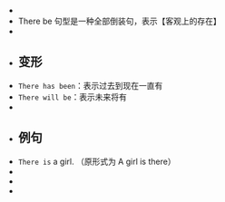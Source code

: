 -
- There be 句型是一种全部倒装句，表示【客观上的存在】
-
- ## 变形
- `There has been`：表示过去到现在一直有
- `There will be`：表示未来将有
-
- ## 例句
- `There is` a girl. （原形式为 A girl is there）
-
-
-